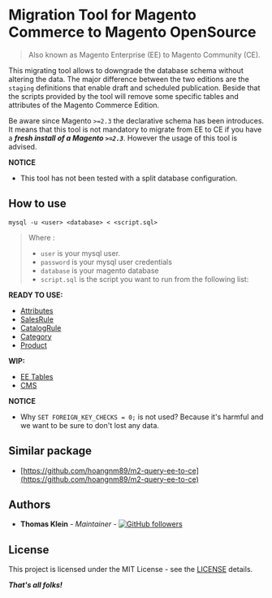 # Migration Tool for Magento Commerce to Magento OpenSource

> Also known as Magento Enterprise (EE) to Magento Community (CE).

This migrating tool allows to downgrade the database schema without altering the data. The major difference between the
two editions are the `staging` definitions that enable draft and scheduled publication. Beside that the scripts provided
by the tool will remove some specific tables and attributes of the Magento Commerce Edition.

Be aware since Magento `>=2.3` the declarative schema has been introduces. It means that this tool is not mandatory to
migrate from EE to CE if you have a ***fresh install of a Magento `>=2.3`***.
However the usage of this tool is advised.

**NOTICE**
- This tool has not been tested with a split database configuration.

## How to use

`mysql -u <user> <database> < <script.sql>`

> Where :
> - `user` is your mysql user.
> - `password` is your mysql user credentials
> - `database` is your magento database
> - `script.sql` is the script you want to run from the following list:

**READY TO USE:**

- [Attributes](./scripts/attributes.sql)
- [SalesRule](./scripts/salesrule.sql)
- [CatalogRule](./scripts/catalogrule.sql)
- [Category](./scripts/category.sql)
- [Product](./scripts/product.sql)

**WIP:**

- [EE Tables](./scripts/ee.sql)
- [CMS](./scripts/cms.sql)

**NOTICE**
- Why `SET FOREIGN_KEY_CHECKS = 0;` is not used? Because it's harmful and we want to be sure to don't lost any data.

## Similar package

- [https://github.com/hoangnm89/m2-query-ee-to-ce](https://github.com/hoangnm89/m2-query-ee-to-ce)

## Authors

- **Thomas Klein** - *Maintainer* - [![GitHub followers](https://img.shields.io/github/followers/thomas-kl1.svg?style=social)](https://github.com/thomas-kl1)

## License

This project is licensed under the MIT License - see the [LICENSE](./LICENSE) details.

***That's all folks!***
